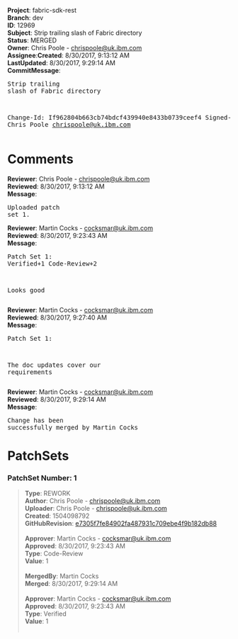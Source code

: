<strong>Project</strong>: fabric-sdk-rest</br><strong>Branch</strong>: dev<br><strong>ID</strong>: 12969<br><strong>Subject</strong>: Strip trailing slash of Fabric directory<br><strong>Status</strong>: MERGED<br><strong>Owner</strong>: Chris Poole - chrispoole@uk.ibm.com<br><strong>Assignee</strong>:<strong>Created</strong>: 8/30/2017, 9:13:12 AM<br><strong>LastUpdated</strong>: 8/30/2017, 9:29:14 AM<br><strong>CommitMessage</strong>:<br><pre>Strip trailing slash of Fabric directory

Change-Id: If962804b663cb74bdcf439940e8433b0739ceef4
Signed-off-by: Chris Poole <chrispoole@uk.ibm.com>
</pre><h1>Comments</h1><strong>Reviewer</strong>: Chris Poole - chrispoole@uk.ibm.com<br><strong>Reviewed</strong>: 8/30/2017, 9:13:12 AM<br><strong>Message</strong>: <pre>Uploaded patch set 1.</pre><strong>Reviewer</strong>: Martin Cocks - cocksmar@uk.ibm.com<br><strong>Reviewed</strong>: 8/30/2017, 9:23:43 AM<br><strong>Message</strong>: <pre>Patch Set 1: Verified+1 Code-Review+2

Looks good</pre><strong>Reviewer</strong>: Martin Cocks - cocksmar@uk.ibm.com<br><strong>Reviewed</strong>: 8/30/2017, 9:27:40 AM<br><strong>Message</strong>: <pre>Patch Set 1:

The doc updates cover our requirements</pre><strong>Reviewer</strong>: Martin Cocks - cocksmar@uk.ibm.com<br><strong>Reviewed</strong>: 8/30/2017, 9:29:14 AM<br><strong>Message</strong>: <pre>Change has been successfully merged by Martin Cocks</pre><h1>PatchSets</h1><h3>PatchSet Number: 1</h3><blockquote><strong>Type</strong>: REWORK<br><strong>Author</strong>: Chris Poole - chrispoole@uk.ibm.com<br><strong>Uploader</strong>: Chris Poole - chrispoole@uk.ibm.com<br><strong>Created</strong>: 1504098792<br><strong>GitHubRevision</strong>: [e7305f7fe84902fa487931c709ebe4f9b182db88](https://github.com/hyperledger/fabric-sdk-rest/commit/e7305f7fe84902fa487931c709ebe4f9b182db88)<br><br><strong>Approver</strong>: Martin Cocks - cocksmar@uk.ibm.com<br><strong>Approved</strong>: 8/30/2017, 9:23:43 AM<br><strong>Type</strong>: Code-Review<br><strong>Value</strong>: 1<br><br><strong>MergedBy</strong>: Martin Cocks<br><strong>Merged</strong>: 8/30/2017, 9:29:14 AM<br><br><strong>Approver</strong>: Martin Cocks - cocksmar@uk.ibm.com<br><strong>Approved</strong>: 8/30/2017, 9:23:43 AM<br><strong>Type</strong>: Verified<br><strong>Value</strong>: 1<br><br></blockquote>